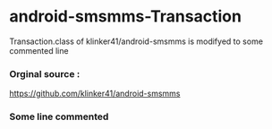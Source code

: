 # android-smsmms-Transaction
Transaction.class of klinker41/android-smsmms is modifyed to some commented line


### Orginal source : 
https://github.com/klinker41/android-smsmms

### Some line commented
